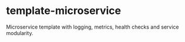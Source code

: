 # template-microservice
Microservice template with logging, metrics, health checks and service modularity.
